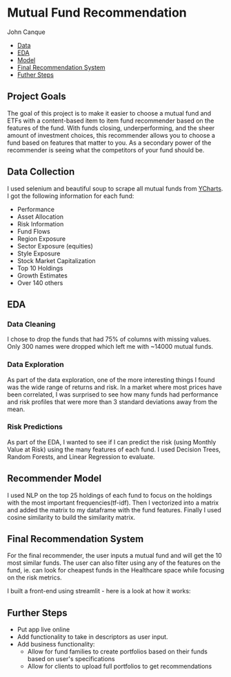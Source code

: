 # Mutual Fund Recommendation
John Canque

- [Data](#data)
- [EDA](#eda)
- [Model](#model)
- [Final Recommendation System](#sys)
- [Futher Steps](#steps)


## Project Goals
The goal of this project is to make it easier to choose a mutual fund and ETFs with a content-based item to item fund recommender based on the features of the fund. With funds closing, underperforming,  and the sheer amount of investment choices, this recommender allows you to choose a fund based on features that matter to you. As a secondary power of the recommender is seeing what the competitors of your fund should be.


## Data Collection <a name='data'></a>
I used selenium and beautiful soup to scrape all mutual funds from [YCharts](https://www.ycharts.com/). I got the following information for each fund:
- Performance
- Asset Allocation
- Risk Information
- Fund Flows
- Region Exposure
- Sector Exposure (equities)
- Style Exposure
- Stock Market Capitalization
- Top 10 Holdings
- Growth Estimates
- Over 140 others

## EDA <a name='eda'></a>
### Data Cleaning
I chose to drop the funds that had 75% of columns with missing values. Only 300 names were dropped which left me with ~14000 mutual funds.


### Data Exploration
As part of the data exploration, one of the more interesting things I found was the wide range of returns and risk. In a market where most prices have been correlated, I was surprised to see how many funds had performance and risk profiles that were more than 3 standard deviations away from the mean.


### Risk Predictions
As part of the EDA, I wanted to see if I can predict the risk (using Monthly Value at Risk) using the many features of each fund. I used Decision Trees, Random Forests, and Linear Regression to evaluate.


## Recommender Model <a name='model'></a>
I used NLP on the top 25 holdings of each fund to focus on the holdings with the most important frequencies(tf-idf). Then I vectorized into a matrix and added the matrix to my dataframe with the fund features. Finally I used cosine similarity to build the similarity matrix.
 

## Final Recommendation System <a name='sys'></a>
For the final recommender, the user inputs a mutual fund and will get the 10 most similar funds. The user can also filter using any of the features on the fund, ie. can look for cheapest funds in the Healthcare space while focusing on the risk metrics.

I built a front-end using streamlit - here is a look at how it works:

## Further Steps <a name='steps'></a>
- Put app live online
- Add functionality to take in descriptors as user input.
- Add business functionality:
  - Allow for fund families to create portfolios based on their funds based on user's specifications
  - Allow for clients to upload full portfolios to get recommendations
